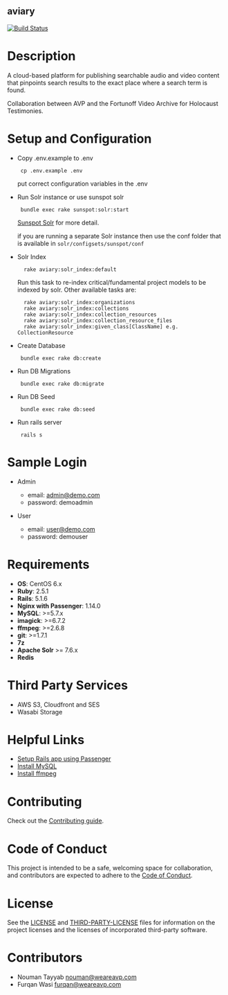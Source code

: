 aviary 
------------------------------------------------------------------------------
[![Build Status](https://travis-ci.com/WeAreAVP/aviary.svg?token=u4u7PWMQM2UCpq17ndGR&branch=master)](https://travis-ci.com/WeAreAVP/aviary)


Description
===
A cloud-based platform for publishing searchable audio and video content that pinpoints search results to the exact place where a search term is found.

Collaboration between AVP and the Fortunoff Video Archive for Holocaust Testimonies. 

Setup and Configuration
===
*  Copy .env.example to .env
    
        cp .env.example .env
    
    put correct configuration variables in the .env

*  Run Solr instance or use sunspot solr
   
        bundle exec rake sunspot:solr:start
    
    [Sunspot Solr](https://github.com/sunspot/sunspot) for more detail.
    
    if you are running a separate Solr instance then use the conf folder that is available in `solr/configsets/sunspot/conf`

* Solr Index

        rake aviary:solr_index:default
    Run this task to re-index critical/fundamental project models to be indexed by solr. Other available tasks are:

        rake aviary:solr_index:organizations
        rake aviary:solr_index:collections
        rake aviary:solr_index:collection_resources
        rake aviary:solr_index:collection_resource_files
        rake aviary:solr_index:given_class[ClassName] e.g. CollectionResource

*  Create Database
     
        bundle exec rake db:create 
    
*  Run DB Migrations
    
        bundle exec rake db:migrate
    
*  Run DB Seed
    
        bundle exec rake db:seed
        
*  Run rails server
    
        rails s

Sample Login
===

* Admin

    * email: admin@demo.com
    * password: demoadmin
    
* User     

    * email: user@demo.com
    * password: demouser   

Requirements
===

*  **OS**: CentOS 6.x
*  **Ruby**: 2.5.1
*  **Rails**: 5.1.6
*  **Nginx with Passenger**: 1.14.0
*  **MySQL**: >=5.7.x
*  **imagick**: >=6.7.2
*  **ffmpeg**: >=2.6.8
*  **git**: >=1.7.1
*  **7z**
*  **Apache Solr** >= 7.6.x
*  **Redis** 

Third Party Services
===
*  AWS S3, Cloudfront and SES
*  Wasabi Storage

Helpful Links
===
* [Setup Rails app using Passenger](https://www.digitalocean.com/community/tutorials/how-to-deploy-rails-apps-using-passenger-with-nginx-on-centos-6-5)
* [Install MySQL](https://opensourcedbms.com/dbms/installing-mysql-5-7-on-centosredhatfedora/)
* [Install ffmpeg](https://www.vultr.com/docs/how-to-install-ffmpeg-on-centos)

Contributing
===
Check out the [Contributing guide](CONTRIBUTING.md).

Code of Conduct
===
This project is intended to be a safe, welcoming space for collaboration, and contributors are expected to adhere to the  [Code of Conduct](CODE-OF-CONDUCT.md).

License
===
See the [LICENSE](LICENSE.txt) and [THIRD-PARTY-LICENSE](THIRD-PARTY-LICENSE.md) files for information on the project licenses and the licenses of incorporated third-party software.


Contributors
=== 

 *  Nouman Tayyab nouman@weareavp.com
 *  Furqan Wasi furqan@weareavp.com

  







